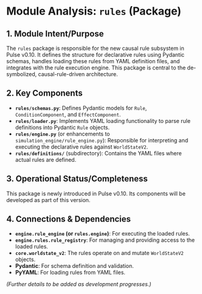 # Module Analysis: `rules` (Package)

## 1. Module Intent/Purpose

The `rules` package is responsible for the new causal rule subsystem in Pulse v0.10. It defines the structure for declarative rules using Pydantic schemas, handles loading these rules from YAML definition files, and integrates with the rule execution engine. This package is central to the de-symbolized, causal-rule-driven architecture.

## 2. Key Components

*   **`rules/schemas.py`**: Defines Pydantic models for `Rule`, `ConditionComponent`, and `EffectComponent`.
*   **`rules/loader.py`**: Implements YAML loading functionality to parse rule definitions into Pydantic `Rule` objects.
*   **`rules/engine.py`** (or enhancements to `simulation_engine/rule_engine.py`): Responsible for interpreting and executing the declarative rules against `WorldStateV2`.
*   **`rules/definitions/`** (subdirectory): Contains the YAML files where actual rules are defined.

## 3. Operational Status/Completeness

This package is newly introduced in Pulse v0.10. Its components will be developed as part of this version.

## 4. Connections & Dependencies

*   **`engine.rule_engine` (or `rules.engine`)**: For executing the loaded rules.
*   **`engine.rules.rule_registry`**: For managing and providing access to the loaded rules.
*   **`core.worldstate_v2`**: The rules operate on and mutate `WorldStateV2` objects.
*   **Pydantic**: For schema definition and validation.
*   **PyYAML**: For loading rules from YAML files.

*(Further details to be added as development progresses.)*